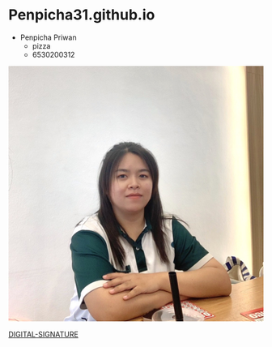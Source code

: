 # Penpicha31.github.io

- Penpicha Priwan
  - pizza
  - 6530200312


![profile](img/Image.jpg)


[DIGITAL-SIGNATURE](digital-signature)
